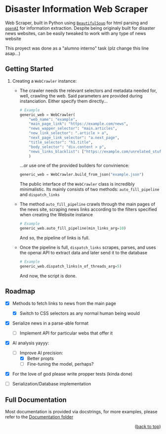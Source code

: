 <a name="readme-top"></a>

# Disaster Information Web Scraper
Web Scraper, built in Python using [`BeautifulSoup`](https://pypi.org/project/beautifulsoup4/) for html parsing and [`openAI`](https://openai.com/) for information extraction.
Despite being originaly built for disaster news websites, can be easily tweaked to work with any type of news website


This proyect was done as a "alumno interno" task (plz change this line asap...)

## Getting Started
1. Creating a `WebCrawler` instance:
    - The crawler needs the relevant selectors and metadata needed for, well, crawling the web. Said parameters are provided during instanciation. Either specify them directly...
      ```py
      # Example
      generic_web = WebCrawler(
          "web_name": "example",
          "main_page_link": "https://example.com/news",
          "news_wapper_selector": "main.articles",
          "new_link_selector": ".article > a",
          "next_page_link_selector": "a.next_page",
          "title_selector": "h1.title",
          "body_selector": "div.content > p",
          "news_links_blacklist": ["https://example.com/unrelated_stuff/.+"],
          )
      ```
      ...or use one of the provided builders for convinience:
      ```py
      generic_web = WebCrawler.build_from_json("example.json")
      ```
      
      The public interface of the `WebCrawler` class is incredibly minimalistic. Its mainly consists of two methods: `auto_fill_pipeline` and `dispatch_links`
      
    - The method  `auto_fill_pipeline` crawls through the main pages of the news site, scraping news links according to the filters specified when creating the Website instance
      ```py
      # Example
      generic_web.auto_fill_pipeline(min_links_arg=10)
      ```
      And so, the pipeline of links is full.

    - Once the pipeline is full, `dispatch_links` scrapes, parses, and uses the openai API to extract data and later send it to the database
      ```py
      # Example
      generic_web.dispatch_links(n_of_threads_arg=5)
      ```
      And now, the script is done.


<!-- ROADMAP -->
## Roadmap

- [x] Methods to fetch links to news from the main page
    - [x] Switch to CSS selectors as any normal human being would
- [x] Serialize news in a parse-able format
    - [ ] Implement API for particular webs that offer it 
- [x] AI analysis yayyy:
    - [ ] Improve AI precision:
        - [x] Better propts
        - [ ] Fine-tuning the model, perhaps?
- [x] For the love of god please write propper tests (kinda done)
- [ ] Serialization/Database implementation


<!-- Doctumentation  -->
## Full Documentation

Most documentation is provided via docstrings, for more examples, please refer to the [Documentation folder](/documentation)

<p align="right">(<a href="#readme-top">back to top</a>)</p>

 
